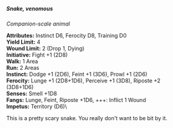 ##### Snake, venomous

*Companion-scale animal*

**Attributes:** Instinct D6, Ferocity D8, Training D0\
**Yield Limit:** 4\
**Wound Limit:** 2 (Drop 1, Dying)\
**Initiative:** Fight +1 (2D8)\
**Walk:** 1 Area\
**Run:** 2 Areas\
**Instinct:** Dodge +1 (2D6), Feint +1 (3D6), Prowl +1 (2D6)\
**Ferocity:** Lunge +1 (2D8+1D6), Perceive +1 (3D8), Riposte +2\
(3D8+1D6)\
**Senses:** Smell +1D8\
**Fangs:** Lunge, Feint, Riposte +1D6, +++: Inflict 1 Wound\
**Impetus:** Territory (D6)\

This is a pretty scary snake. You really don't want to be bit by it.

